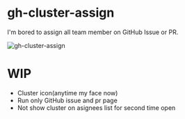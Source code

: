 # gh-cluster-assign

I'm bored to assign all team member on GitHub Issue or PR.

![gh-cluster-assign](https://user-images.githubusercontent.com/10000393/41191102-5a01b5aa-6c25-11e8-99b5-fc46bc624c0c.gif)

# WIP
 * Cluster icon(anytime my face now) 
 * Run only GitHub issue and pr page
 * Not show cluster on asignees list for second time open
